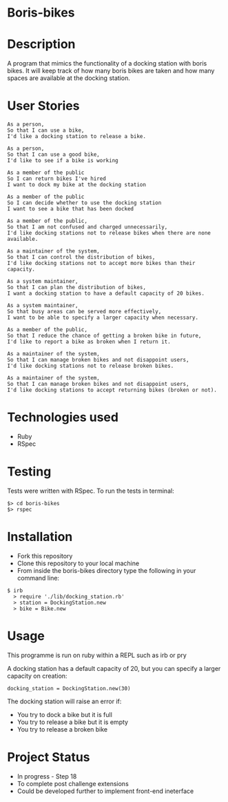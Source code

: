 # Boris-bikes


# Description

A program that mimics the functionality of a docking station with boris bikes.
It will keep track of how many boris bikes are taken and how many spaces are available at the docking station.

# User Stories

``` 
As a person,
So that I can use a bike,
I'd like a docking station to release a bike.

As a person,
So that I can use a good bike,
I'd like to see if a bike is working

As a member of the public
So I can return bikes I've hired
I want to dock my bike at the docking station

As a member of the public
So I can decide whether to use the docking station
I want to see a bike that has been docked

As a member of the public,
So that I am not confused and charged unnecessarily,
I'd like docking stations not to release bikes when there are none available.

As a maintainer of the system,
So that I can control the distribution of bikes,
I'd like docking stations not to accept more bikes than their capacity.

As a system maintainer,
So that I can plan the distribution of bikes,
I want a docking station to have a default capacity of 20 bikes.

As a system maintainer,
So that busy areas can be served more effectively,
I want to be able to specify a larger capacity when necessary.

As a member of the public,
So that I reduce the chance of getting a broken bike in future,
I'd like to report a bike as broken when I return it.

As a maintainer of the system,
So that I can manage broken bikes and not disappoint users,
I'd like docking stations not to release broken bikes.

As a maintainer of the system,
So that I can manage broken bikes and not disappoint users,
I'd like docking stations to accept returning bikes (broken or not).

```

# Technologies used

- Ruby
- RSpec

# Testing

Tests were written with RSpec. To run the tests in terminal:

```
$> cd boris-bikes
$> rspec
```

# Installation

- Fork this repository
- Clone this repository to your local machine
- From inside the boris-bikes directory type the following in your command line:

```
$ irb
  > require './lib/docking_station.rb'
  > station = DockingStation.new
  > bike = Bike.new
```
  

# Usage

This programme is run on ruby within a REPL such as irb or pry

<insert pic of irb here>

A docking station has a default capacity of 20, but you can specify a larger capacity on creation:

```docking_station = DockingStation.new(30)```

The docking station will raise an error if:

- You try to dock a bike but it is full
- You try to release a bike but it is empty
- You try to release a broken bike


# Project Status

- In progress - Step 18 
- To complete post challenge extensions 
- Could be developed further to implement front-end ineterface
